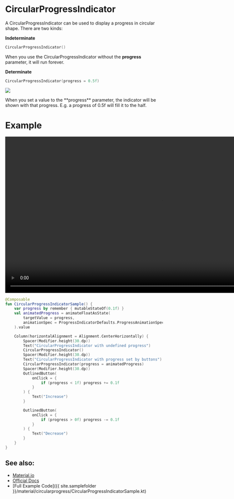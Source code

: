 <!---
This is the API of version 1.1.0
-->
# CircularProgressIndicator

A CircularProgressIndicator can be used to display a progress in circular shape.
There are two kinds:

**Indeterminate**

```kotlin
CircularProgressIndicator()
```

When you use the CircularProgressIndicator without the **progress** parameter, it will run forever.


**Determinate**

```kotlin
CircularProgressIndicator(progress = 0.5f)
```

<p align="left">
  <img src ="{{ site.images }}/material/circularprogressindicator/progresshalf.png"  />
</p>
When you set a value to the **progress** parameter, the indicator will be shown with that progress.
E.g. a progress of 0.5f will fill it to the half.

# Example
<div>
<video height="500" align="center" controls>
  <source src="{{ site.images }}/material/circularprogressindicator/circularprogress.mp4" type="video/mp4" align="center">
</video>
</div>

```kotlin
@Composable
fun CircularProgressIndicatorSample() {
    var progress by remember { mutableStateOf(0.1f) }
    val animatedProgress = animateFloatAsState(
        targetValue = progress,
        animationSpec = ProgressIndicatorDefaults.ProgressAnimationSpec
    ).value

    Column(horizontalAlignment = Alignment.CenterHorizontally) {
        Spacer(Modifier.height(30.dp))
        Text("CircularProgressIndicator with undefined progress")
        CircularProgressIndicator()
        Spacer(Modifier.height(30.dp))
        Text("CircularProgressIndicator with progress set by buttons")
        CircularProgressIndicator(progress = animatedProgress)
        Spacer(Modifier.height(30.dp))
        OutlinedButton(
            onClick = {
                if (progress < 1f) progress += 0.1f
            }
        ) {
            Text("Increase")
        }

        OutlinedButton(
            onClick = {
                if (progress > 0f) progress -= 0.1f
            }
        ) {
            Text("Decrease")
        }
    }
}
```

## See also:
* [Material.io](https://material.io/components/progress-indicators#circular-progress-indicators)
* [Official Docs](https://developer.android.com/reference/kotlin/androidx/compose/material/package-summary#circularprogressindicator)
* [Full Example Code]({{ site.samplefolder }}/material/circularprogress/CircularProgressIndicatorSample.kt)
